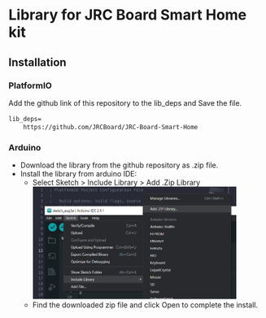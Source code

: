 # Library for JRC Board Smart Home kit

## Installation

### PlatformIO

Add the github link of this repository to the lib_deps and Save the file.

```
lib_deps=
    https://github.com/JRCBoard/JRC-Board-Smart-Home
```

### Arduino

- Download the library from the github repository as .zip file.
- Install the library from arduino IDE:
  - Select Sketch > Include Library > Add .Zip Library
    <img src="docs/images/arduino_installation.png" width="400">
  - Find the downloaded zip file and click Open to complete the install.
